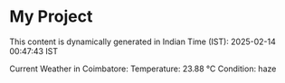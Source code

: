 # My Project

This content is dynamically generated in Indian Time (IST): 2025-02-14 00:47:43 IST


Current Weather in Coimbatore:
Temperature: 23.88 °C
Condition: haze
